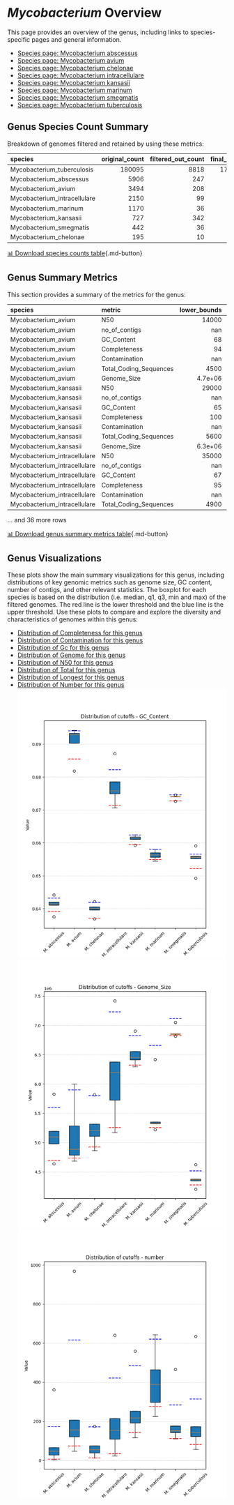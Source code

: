 # *Mycobacterium* Overview
This page provides an overview of the genus, including links to species-specific pages and general information.

- [Species page: Mycobacterium abscessus](Mycobacterium_abscessus/index.md)
- [Species page: Mycobacterium avium](Mycobacterium_avium/index.md)
- [Species page: Mycobacterium chelonae](Mycobacterium_chelonae/index.md)
- [Species page: Mycobacterium intracellulare](Mycobacterium_intracellulare/index.md)
- [Species page: Mycobacterium kansasii](Mycobacterium_kansasii/index.md)
- [Species page: Mycobacterium marinum](Mycobacterium_marinum/index.md)
- [Species page: Mycobacterium smegmatis](Mycobacterium_smegmatis/index.md)
- [Species page: Mycobacterium tuberculosis](Mycobacterium_tuberculosis/index.md)
## Genus Species Count Summary
Breakdown of genomes filtered and retained by using these metrics:

| species                      |   original_count |   filtered_out_count |   final_count |
|:-----------------------------|-----------------:|---------------------:|--------------:|
| Mycobacterium_tuberculosis   |           180095 |                 8818 |        171277 |
| Mycobacterium_abscessus      |             5906 |                  247 |          5659 |
| Mycobacterium_avium          |             3494 |                  208 |          3286 |
| Mycobacterium_intracellulare |             2150 |                   99 |          2051 |
| Mycobacterium_marinum        |             1170 |                   36 |          1134 |
| Mycobacterium_kansasii       |              727 |                  342 |           385 |
| Mycobacterium_smegmatis      |              442 |                   36 |           406 |
| Mycobacterium_chelonae       |              195 |                   10 |           185 |


[📊 Download species counts table](species_counts.csv){.md-button}
## Genus Summary Metrics
This section provides a summary of the metrics for the genus:

| species                      | metric                 |   lower_bounds |   upper_bounds |
|:-----------------------------|:-----------------------|---------------:|---------------:|
| Mycobacterium_avium          | N50                    |    14000       |      nan       |
| Mycobacterium_avium          | no_of_contigs          |      nan       |      620       |
| Mycobacterium_avium          | GC_Content             |       68       |       70       |
| Mycobacterium_avium          | Completeness           |       94       |      nan       |
| Mycobacterium_avium          | Contamination          |      nan       |        7       |
| Mycobacterium_avium          | Total_Coding_Sequences |     4500       |     5700       |
| Mycobacterium_avium          | Genome_Size            |        4.7e+06 |        5.9e+06 |
| Mycobacterium_kansasii       | N50                    |    29000       |      nan       |
| Mycobacterium_kansasii       | no_of_contigs          |      nan       |      490       |
| Mycobacterium_kansasii       | GC_Content             |       65       |       67       |
| Mycobacterium_kansasii       | Completeness           |      100       |      nan       |
| Mycobacterium_kansasii       | Contamination          |      nan       |        2       |
| Mycobacterium_kansasii       | Total_Coding_Sequences |     5600       |     6300       |
| Mycobacterium_kansasii       | Genome_Size            |        6.3e+06 |        6.9e+06 |
| Mycobacterium_intracellulare | N50                    |    35000       |      nan       |
| Mycobacterium_intracellulare | no_of_contigs          |      nan       |      430       |
| Mycobacterium_intracellulare | GC_Content             |       67       |       69       |
| Mycobacterium_intracellulare | Completeness           |       95       |      nan       |
| Mycobacterium_intracellulare | Contamination          |      nan       |       13       |
| Mycobacterium_intracellulare | Total_Coding_Sequences |     4900       |     7100       |

... and 36 more rows


[📊 Download genus summary metrics table](genus_summary_metrics.csv){.md-button}
## Genus Visualizations
These plots show the main summary visualizations for this genus, including distributions of key genomic metrics such as genome size, GC content, number of contigs, and other relevant statistics. The boxplot for each species is based on the distribution (i.e. median, q1, q3, min and max) of the filtered genomes. The red line is the lower threshold and the blue line is the upper threshold. Use these plots to compare and explore the diversity and characteristics of genomes within this genus:

- [Distribution of Completeness for this genus](Completeness_Specific_boxplot_0.png)
- [Distribution of Contamination for this genus](Contamination_boxplot_0.png)
- [Distribution of Gc for this genus](GC_Content_boxplot_0.png)
- [Distribution of Genome for this genus](Genome_Size_boxplot_0.png)
- [Distribution of N50 for this genus](N50_boxplot_0.png)
- [Distribution of Total for this genus](Total_Coding_Sequences_boxplot_0.png)
- [Distribution of Longest for this genus](longest_boxplot_0.png)
- [Distribution of Number for this genus](number_boxplot_0.png)
![Distribution of Gc](GC_Content_boxplot_0.png)
![Distribution of Genome](Genome_Size_boxplot_0.png)
![Distribution of Number](number_boxplot_0.png)

